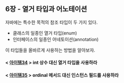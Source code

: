 ## 6장 - 열거 타입과 어노테이션

자바에는 특수한 목적의 참조 타입이 두 가지 있다.

- 클래스의 일종인 열거 타입(enum)
- 인터페이스의 일종인 어네토이션(annotation)

이 타입들을 올바르게 사용하는 방법을 알아보자.

#### < [아이템34](https://github.com/ziippy/EffectiveJava/tree/master/src/chapter6/item34) > int 상수 대신 열거 타입을 사용하라

#### < [아이템35](https://github.com/ziippy/EffectiveJava/tree/master/src/chapter6/item35) > ordinal 메서드 대신 인스턴스 필드를 사용하라
